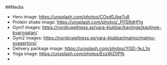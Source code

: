 ##Media

-   Hero image: https://unsplash.com/photos/COxd0Jbe7u8
-   Protein shake image: https://unsplash.com/photos/_PI1S9dHf1g
-   Gym1 images: https://nordicwellness.se/vara-klubbar/kavlinge/kavlinge-kvarngatan/
-   Gym2 images: https://nordicwellness.se/vara-klubbar/malmo/malmo-svagertorp/
-   Delivery package image: https://unsplash.com/photos/YiSD-1eJ_1g
-   Yoga image: https://unsplash.com/photos/Eszi6jZ0Pfk
-
